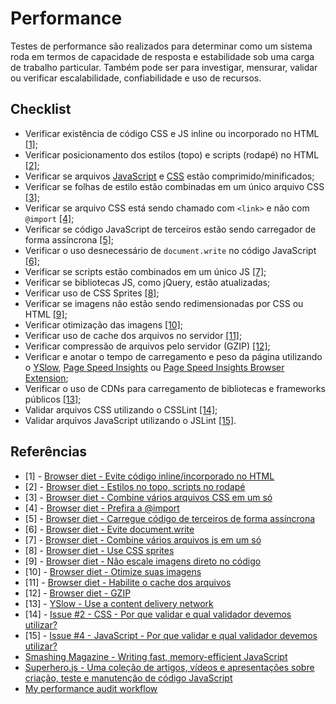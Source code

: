 # Performance
Testes de performance são realizados para determinar como um sistema roda em termos de capacidade de resposta e estabilidade sob uma carga de trabalho particular. Também pode ser para investigar, mensurar, validar ou verificar escalabilidade, confiabilidade e uso de recursos.

## Checklist
* Verificar existência de código CSS e JS inline ou incorporado no HTML [[1]](#performance1);
* Verificar posicionamento dos estilos (topo) e scripts (rodapé) no HTML [[2]](#performance2);
* Verificar se arquivos [JavaScript](https://github.com/zenorocha/browser-diet/wiki/Tools#minify-your-script) e [CSS](https://github.com/zenorocha/browser-diet/wiki/Tools#minify-your-stylesheets) estão comprimido/minificados;
* Verificar se folhas de estilo estão combinadas em um único arquivo CSS [[3]](#performance3);
* Verificar se arquivo CSS está sendo chamado com `<link>` e não com `@import` [[4]](#performance4);
* Verificar se código JavaScript de terceiros estão sendo carregador de forma assíncrona [[5]](#performance5);
* Verificar o uso desnecessário de `document.write` no código JavaScript [[6]](#performance6);
* Verificar se scripts estão combinados em um único JS [[7]](#performance7);
* Verificar se bibliotecas JS, como jQuery, estão atualizadas;
* Verificar uso de CSS Sprites [[8]](#performance8);
* Verificar se imagens não estão sendo redimensionadas por CSS ou HTML [[9]](#performance9);
* Verificar otimização das imagens [[10]](#performance10);
* Verificar uso de cache dos arquivos no servidor [[11]](#performance11);
* Verificar compressão de arquivos pelo servidor (GZIP) [[12]](#performance12);
* Verificar e anotar o tempo de carregamento e peso da página utilizando o [YSlow](http://developer.yahoo.com/yslow/), [Page Speed Insights](https://developers.google.com/speed/pagespeed/insights) ou [Page Speed Insights Browser Extension](https://developers.google.com/speed/pagespeed/insights_extensions);
* Verificar o uso de  CDNs para carregamento de bibliotecas e frameworks públicos [[13]](#performance13);
* Validar arquivos CSS utilizando o CSSLint [[14]](#performance14);
* Validar arquivos JavaScript utilizando o JSLint [[15]](#performance15).

## Referências
* [<a name="performance1"></a>1] - [Browser diet - Evite código inline/incorporado no HTML](http://browserdiet.com/pt/#avoid-inline)
* [<a name="performance2"></a>2] - [Browser diet - Estilos no topo, scripts no rodapé](http://browserdiet.com/pt/#css-on-top-js-on-bottom)
* [<a name="performance3"></a>3] - [Browser diet - Combine vários arquivos CSS em um só](http://browserdiet.com/pt/#combine-css)
* [<a name="performance4"></a>4] - [Browser diet - Prefira a @import](http://browserdiet.com/pt/#prefer-link-over-import)
* [<a name="performance5"></a>5] - [Browser diet - Carregue código de terceiros de forma assíncrona](http://browserdiet.com/pt/#3rd-party-async)
* [<a name="performance6"></a>6] - [Browser diet - Evite document.write](http://browserdiet.com/pt/#documentwrite)
* [<a name="performance7"></a>7] - [Browser diet - Combine vários arquivos js em um só](http://browserdiet.com/pt/#combine-js)
* [<a name="performance8"></a>8] - [Browser diet - Use CSS sprites](http://browserdiet.com/pt/#sprites)
* [<a name="performance9"></a>9] - [Browser diet - Não escale imagens direto no código](http://browserdiet.com/pt/#scale)
* [<a name="performance10"></a>10] - [Browser diet - Otimize suas imagens](http://browserdiet.com/pt/#optimize)
* [<a name="performance11"></a>11] - [Browser diet - Habilite o cache dos arquivos](http://browserdiet.com/pt/#cache)
* [<a name="performance12"></a>12] - [Browser diet - GZIP](http://browserdiet.com/pt/#gzip)
* [<a name="performance13"></a>13] - [YSlow - Use a content delivery network](http://developer.yahoo.com/performance/rules.html#cdn)
* [<a name="performance14"></a>14] - [Issue #2 - CSS - Por que validar e qual validador devemos utilizar?](https://github.com/a2comunicacao/metodologia/issues/2)
* [<a name="performance15"></a>15] - [Issue #4 - JavaScript - Por que validar e qual validador devemos utilizar?](https://github.com/a2comunicacao/metodologia/issues/4)
* [Smashing Magazine - Writing fast, memory-efficient JavaScript](http://coding.smashingmagazine.com/2012/11/05/writing-fast-memory-efficient-javascript/)
* [Superhero.js - Uma coleção de artigos, vídeos e apresentações sobre criação, teste e manutenção de código JavaScript](http://superherojs.com/)
* [My performance audit workflow](http://aerotwist.com/blog/my-performance-audit-workflow/)
